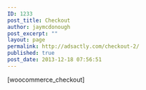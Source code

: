 ```yaml
---
ID: 1233
post_title: Checkout
author: jaymcdonough
post_excerpt: ""
layout: page
permalink: http://adsactly.com/checkout-2/
published: true
post_date: 2013-12-18 07:56:51
---
```

[woocommerce_checkout]
